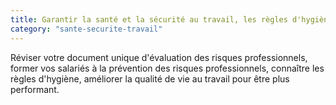```yaml
---
title: Garantir la santé et la sécurité au travail, les règles d'hygiène
category: "sante-securite-travail"
---
```


Réviser votre document unique d'évaluation des risques professionnels, former vos salariés à la prévention des risques professionnels, connaître les règles d'hygiène, améliorer la qualité de vie au travail pour être plus performant.
